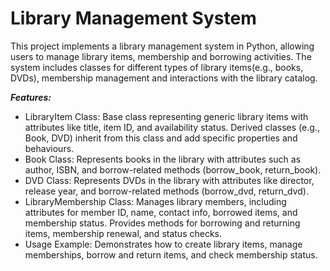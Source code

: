 # Library Management System

This project implements a library management system in Python, allowing users to manage library items, membership and borrowing activities. The system includes classes for different 
types of library items(e.g., books, DVDs), membership management and interactions with the library catalog.

_**Features:**_

- LibraryItem Class: Base class representing generic library items with attributes like title, item ID, and availability status. Derived classes (e.g., Book, DVD) inherit from this class and add specific properties and behaviours.
- Book Class: Represents books in the library with attributes such as author, ISBN, and borrow-related methods (borrow_book, return_book).
- DVD Class: Represents DVDs in the library with attributes like director, release year, and borrow-related methods (borrow_dvd, return_dvd).
- LibraryMembership Class: Manages library members, including attributes for member ID, name, contact info, borrowed items, and membership status. Provides methods for borrowing and returning items, membership renewal, and status checks.
- Usage Example: Demonstrates how to create library items, manage memberships, borrow and return items, and check membership status.






